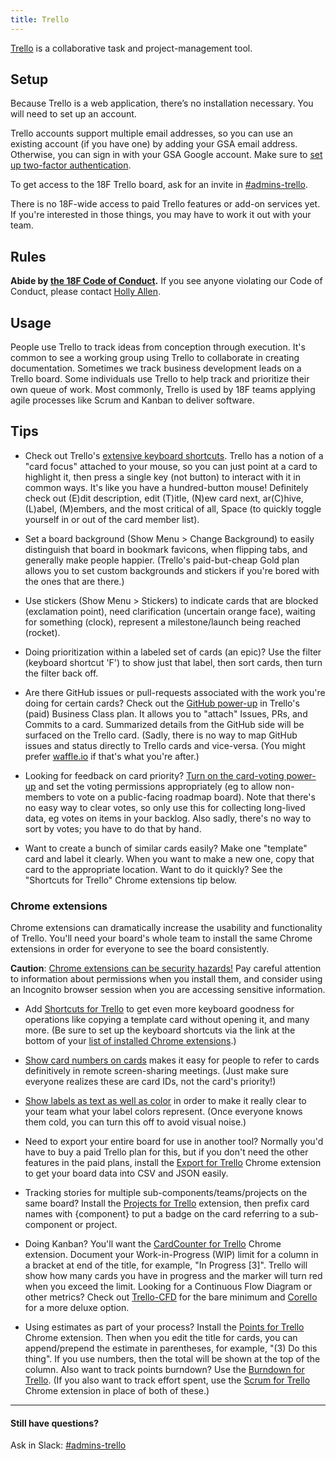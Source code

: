 ```yaml
---
title: Trello
---
```


[Trello](https://trello.com/18f3/) is a collaborative task and project-management tool.

## Setup

Because Trello is a web application, there&rsquo;s no installation necessary. You will need to set up an account.

Trello accounts support multiple email addresses, so you can use an existing account (if you have one) by adding your GSA email address. Otherwise, you can sign in with your GSA Google account. Make sure to [set up two-factor authentication](https://trello.com/2fa).

To get access to the 18F Trello board, ask for an invite in [#admins-trello](https://gsa-tts.slack.com/messages/admins-trello).

There is no 18F-wide access to paid Trello features or add-on services yet. If you're interested in those things, you may have to work it out with your team.

## Rules

**Abide by [the 18F Code of Conduct](/code-of-conduct).** If you see anyone violating our Code of Conduct, please contact [Holly Allen](https://gsa-tts.slack.com/messages/holly/).

## Usage

People use Trello to track ideas from conception through execution. It's common to see a working group using Trello to collaborate in creating documentation. Sometimes we track business development leads on a Trello board. Some individuals use Trello to help track and prioritize their own queue of work. Most commonly, Trello is used by 18F teams applying agile processes like Scrum and Kanban to deliver software.

## Tips

- Check out Trello's [extensive keyboard shortcuts](https://trello.com/shortcuts). Trello has a notion of a "card focus" attached to your mouse, so you can just point at a card to highlight it, then press a single key (not button) to interact with it in common ways. It's like you have a hundred-button mouse! Definitely check out (E)dit description, edit (T)itle, (N)ew card next, ar(C)hive, (L)abel, (M)embers, and the most critical of all, Space (to quickly toggle yourself in or out of the card member list).

- Set a board background (Show Menu > Change Background) to easily distinguish that board in bookmark favicons, when flipping tabs, and generally make people happier. (Trello's paid-but-cheap Gold plan allows you to set custom backgrounds and stickers if you're bored with the ones that are there.)

- Use stickers (Show Menu > Stickers) to indicate cards that are blocked (exclamation point), need clarification (uncertain orange face), waiting for something (clock), represent a milestone/launch being reached (rocket).

- Doing prioritization within a labeled set of cards (an epic)? Use the filter (keyboard shortcut 'F') to show just that label, then sort cards, then turn the filter back off.

- Are there GitHub issues or pull-requests associated with the work you're doing for certain cards? Check out the [GitHub power-up](http://blog.trello.com/github-and-trello-integrate-your-commits/) in Trello's (paid) Business Class plan. It allows you to "attach" Issues, PRs, and Commits to a card. Summarized details from the GitHub side will be surfaced on the Trello card. (Sadly, there is no way to map GitHub issues and status directly to Trello cards and vice-versa. (You might prefer [waffle.io](https://waffle.io/) if that's what you're after.)

- Looking for feedback on card priority? [Turn on the card-voting power-up](http://help.trello.com/article/788-voting-on-cards) and set the voting permissions appropriately (eg to allow non-members to vote on a public-facing roadmap board). Note that there's no easy way to clear votes, so only use this for collecting long-lived data, eg votes on items in your backlog. Also sadly, there's no way to sort by votes; you have to do that by hand.

- Want to create a bunch of similar cards easily? Make one "template" card and label it clearly. When you want to make a new one, copy that card to the appropriate location. Want to do it quickly? See the "Shortcuts for Trello" Chrome extensions tip below.

### Chrome extensions

Chrome extensions can dramatically increase the usability and functionality of Trello. You'll need your board's whole team to install the same Chrome extensions in order for everyone to see the board consistently.

**Caution**: [Chrome extensions can be security hazards!](http://www.howtogeek.com/188346/why-browser-extensions-can-be-dangerous-and-how-to-protect-yourself/) Pay careful attention to information about permissions when you install them, and consider using an Incognito browser session when you are accessing sensitive information.

- Add [Shortcuts for Trello](https://chrome.google.com/webstore/detail/shortcuts-for-trello/pfkeglfbhfmlnapfjfjfkiipclpmanim?hl=en) to get even more keyboard goodness for operations like copying a template card without opening it, and many more. (Be sure to set up the keyboard shortcuts via the link at the bottom of your [list of installed Chrome extensions](chrome://extensions).)

- [Show card numbers on cards](https://chrome.google.com/webstore/detail/trello-card-numbers/kadpkdielickimifpinkknemjdipghaf) makes it easy for people to refer to cards definitively in remote screen-sharing meetings. (Just make sure everyone realizes these are card IDs, not the card's priority!)

- [Show labels as text as well as color](https://chrome.google.com/webstore/detail/card-color-titles-for-tre/hpmobkglehhleflhaefmfajhbdnjmgim) in order to make it really clear to your team what your label colors represent. (Once everyone knows them cold, you can turn this off to avoid visual noise.)

- Need to export your entire board for use in another tool? Normally you'd have to buy a paid Trello plan for this, but if you don't need the other features in the paid plans, install the [Export for Trello](https://chrome.google.com/webstore/detail/export-for-trello/nhdelomnagopgaealggpgojkhcafhnin) Chrome extension to get your board data into CSV and JSON easily.

- Tracking stories for multiple sub-components/teams/projects on the same board? Install the [Projects for Trello](https://chrome.google.com/webstore/detail/projects-for-trello/mholjhodapabhdbchonjjoecmfhobfoa) extension, then prefix card names with {component} to put a badge on the card referring to a sub-component or project.

- Doing Kanban? You'll want the [CardCounter for Trello](https://chrome.google.com/webstore/detail/cardcounter-for-trello/miejdnaildjcmahbhmfngfdoficmkdhi) Chrome extension. Document your Work-in-Progress (WIP) limit for a column in a bracket at end of the title, for example, "In Progress [3]". Trello will show how many cards you have in progress and the marker will turn red when you exceed the limit. Looking for a Continuous Flow Diagram or other metrics? Check out [Trello-CFD](http://trello-cfd.azurewebsites.net/) for the bare minimum and [Corello](https://getcorrello.com/) for a more deluxe option.

- Using estimates as part of your process? Install the [Points for Trello](https://chrome.google.com/webstore/detail/points-for-trello/mkcpchladphoadhaclmnlphhijboljjk?hl=en) Chrome extension. Then when you edit the title for cards, you can append/prepend the estimate in parentheses, for example, "(3) Do this thing". If you use numbers, then the total will be shown at the top of the column. Also want to track points burndown? Use the [Burndown for Trello](https://www.burndownfortrello.com/). (If you also want to track effort spent, use the [Scrum for Trello](https://chrome.google.com/webstore/detail/scrum-for-trello/jdbcdblgjdpmfninkoogcfpnkjmndgje) Chrome extension in place of both of these.)

---

#### Still have questions?

Ask in Slack: [#admins-trello](https://gsa-tts.slack.com/messages/admins-trello/)

